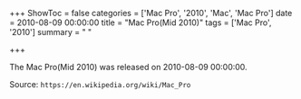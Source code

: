 +++
ShowToc = false
categories = ['Mac Pro', '2010', 'Mac', 'Mac Pro']
date = 2010-08-09 00:00:00
title = "Mac Pro(Mid 2010)"
tags = ['Mac Pro', '2010']
summary = " "

+++

The Mac Pro(Mid 2010) was released on 2010-08-09 00:00:00.

Source: `https://en.wikipedia.org/wiki/Mac_Pro`

